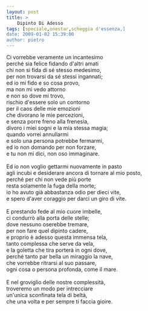 ```yaml
---
layout: post
title: >
    Dipinto Di Adesso
tags: [speciale,onestar,scheggia d'essenza,]
date: 2009-01-02 15:39:00
author: pietro
---
```

Ci vorrebbe veramente un incantesimo<br/>perché sia felice fidando d'altri amati<br/>chi non si fida di sé stesso medesimo,<br/>per non trovarsi da sé stessi ingannati;<br/>ed io mi fido e so cosa provo,<br/>ma non mi vedo attorno<br/>e non so dove mi trovo,<br/>rischio d'essere solo un contorno<br/>per il caos delle mie emozioni<br/>che divorano le mie percezioni,<br/>e senza porre freno alla frenesia,<br/>divoro i miei sogni e la mia stessa magia;<br/>quando vorrei annullarmi<br/>e solo una persona potrebbe fermarmi,<br/>ed io non domando per non forzare,<br/>e tu non mi dici, non oso immaginare.<br/><br/>Ed io non voglio gettarmi nuovamente in pasto<br/>agli incubi e desiderare ancora di tornare al mio posto,<br/>perché per chi non vede più porte<br/>resta solamente la fuga della morte;<br/>io ho avuto già abbastanza odio per dieci vite,<br/>e spero d'aver coraggio per darci un giro di vite.<br/><br/>E prestando fede al mio cuore imbelle,<br/>ci condurrò alla porta delle stelle;<br/>dove nessuno oserebbe tremare,<br/>per non fare quel dipinto cadere,<br/>e proprio è adesso questa immensa tela,<br/>tanto complessa che serve da vela,<br/>e la goletta che tira porterà in ogni dove,<br/>perché tanto par bella un miraggio la nave,<br/>che vorrebbe ritrarsi al suo passare,<br/>ogni cosa o persona profonda, come il mare.<br/><br/>E nel groviglio delle nostre complessità,<br/>troveremo un modo per intrecciare<br/>un'unica sconfinata tela di beltà,<br/>che una volta e per sempre ti faccia gioire.
